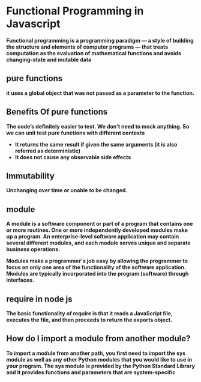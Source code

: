 # Functional Programming in Javascript

**Functional programming is a programming paradigm — a style of building the structure and elements of computer programs — that treats computation as the evaluation of mathematical functions and avoids changing-state and mutable data**

## pure functions

**it uses a global object that was not passed as a parameter to the function.**

## Benefits Of pure functions

**The code’s definitely easier to test. We don’t need to mock anything. So we can unit test pure functions with different contexts**

* **It returns the same result if given the same arguments (it is also referred as deterministic)**
* **It does not cause any observable side effects**

## Immutability

**Unchanging over time or unable to be changed.**

## module

**A module is a software component or part of a program that contains one or more routines. One or more independently developed modules make up a program. An enterprise-level software application may contain several different modules, and each module serves unique and separate business operations.**

**Modules make a programmer's job easy by allowing the programmer to focus on only one area of the functionality of the software application. Modules are typically incorporated into the program (software) through interfaces.**

## require in node js

**The basic functionality of require is that it reads a JavaScript file, executes the file, and then proceeds to return the exports object.**

## How do I import a module from another module?

**To import a module from another path, you first need to import the sys module as well as any other Python modules that you would like to use in your program. The sys module is provided by the Python Standard Library and it provides functions and parameters that are system-specific**
